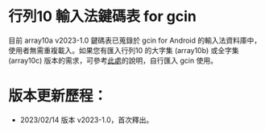 # 行列10 輸入法鍵碼表 for gcin
目前 array10a v2023-1.0 鍵碼表已蒐錄於 gcin for Android 的輸入法資料庫中，使用者無需重複載入。如果您有匯入行列10 的大字集 (array10b) 或全字集 (array10c) 版本的需求，可參考[此處](https://github.com/gontera/array30/wiki/gcin-for-Android-%E6%95%99%E5%AD%B8-(3)%EF%BC%9A%E6%8E%9B%E8%BC%89%E6%96%B0%E7%89%88%E8%A1%8C%E5%88%97%E8%BC%B8%E5%85%A5%E6%B3%95%E6%A8%A1%E7%B5%84)的說明，自行匯入 gcin 使用。

# 版本更新歷程：
  * 2023/02/14 版本 v2023-1.0，首次釋出。
